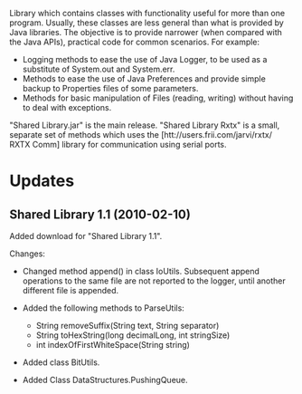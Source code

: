 Library which contains classes with functionality useful for more than one program. Usually, these classes are less general than what is provided by Java libraries. The objective is to provide narrower (when compared with the Java APIs), practical code for common scenarios. For example:

  * Logging methods to ease the use of Java Logger, to be used as a substitute of System.out and System.err.
  * Methods to ease the use of Java Preferences and provide simple backup to Properties files of some parameters.
  * Methods for basic manipulation of Files (reading, writing) without having to deal with exceptions.

"Shared Library.jar" is the main release. "Shared Library Rxtx" is a small, separate set of methods which uses the [htt://users.frii.com/jarvi/rxtx/ RXTX Comm] library for communication using serial ports.

# Updates #

## Shared Library 1.1 (2010-02-10) ##

Added download for "Shared Library 1.1".

Changes:

  * Changed method append() in class IoUtils. Subsequent append operations to the same file are not reported to the logger, until another different file is appended.
  * Added the following methods to ParseUtils:
    * String removeSuffix(String text, String separator)
    * String toHexString(long decimalLong, int stringSize)
    * int indexOfFirstWhiteSpace(String string)

  * Added class BitUtils.
  * Added Class DataStructures.PushingQueue.